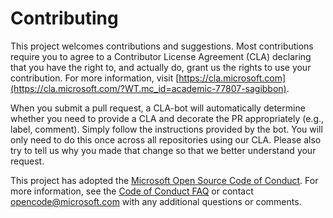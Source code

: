 # Contributing

This project welcomes contributions and suggestions. Most contributions require you to
agree to a Contributor License Agreement (CLA) declaring that you have the right to,
and actually do, grant us the rights to use your contribution. For more information, visit
[https://cla.microsoft.com](https://cla.microsoft.com/?WT.mc_id=academic-77807-sagibbon).

When you submit a pull request, a CLA-bot will automatically determine whether you need
to provide a CLA and decorate the PR appropriately (e.g., label, comment). Simply follow the
instructions provided by the bot. You will only need to do this once across all repositories using our CLA. Please also try to tell us why you made that change so that we better understand your request.

This project has adopted the [Microsoft Open Source Code of Conduct](https://opensource.microsoft.com/codeofconduct/?WT.mc_id=academic-77807-sagibbon).
For more information, see the [Code of Conduct FAQ](https://opensource.microsoft.com/codeofconduct/faq/?WT.mc_id=academic-77807-sagibbon)
or contact [opencode@microsoft.com](mailto:opencode@microsoft.com) with any additional questions or comments.
